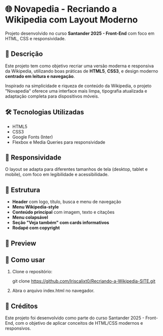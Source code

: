 # 🌐 Novapedia - Recriando a Wikipedia com Layout Moderno

Projeto desenvolvido no curso **Santander 2025 - Front-End** com foco em HTML, CSS e responsividade.

## 📘 Descrição

Este projeto tem como objetivo recriar uma versão moderna e responsiva da Wikipedia, utilizando boas práticas de **HTML5**, **CSS3**, e design moderno **centrado em leitura e navegação**.

Inspirado na simplicidade e riqueza de conteúdo da Wikipedia, o projeto "Novapedia" oferece uma interface mais limpa, tipografia atualizada e adaptação completa para dispositivos móveis.

## 🛠️ Tecnologias Utilizadas

- HTML5
- CSS3
- Google Fonts (Inter)
- Flexbox e Media Queries para responsividade

## 📱 Responsividade

O layout se adapta para diferentes tamanhos de tela (desktop, tablet e mobile), com foco em legibilidade e acessibilidade.

## 📂 Estrutura

- **Header** com logo, título, busca e menu de navegação
- **Menu Wikipedia-style**
- **Conteúdo principal** com imagem, texto e citações
- **Menu colapsável**
- **Seção "Veja também" com cards informativos**
- **Rodapé com copyright**

## 📸 Preview



## 🚀 Como usar

1. Clone o repositório:

   git clone https://github.com/Iriscalixt0/Recriando-a-Wikipedia-SITE.git

2. Abra o arquivo index.html no navegador.

## 📣 Créditos

Este projeto foi desenvolvido como parte do curso Santander 2025 - Front-End, com o objetivo de aplicar conceitos de HTML/CSS modernos e responsivos.

